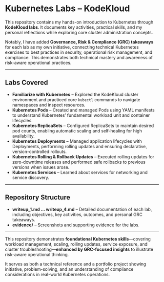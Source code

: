 # Kubernetes Labs – KodeKloud

This repository contains my hands-on introduction to Kubernetes through **KodeKloud labs**. It documents key activities, practical skills, and my personal reflections while exploring core cluster administration concepts.

Notably, I have added **Governance, Risk & Compliance (GRC) takeaways** for each lab as my own initiative, connecting technical Kubernetes exercises to best practices in security, operational risk management, and compliance. This demonstrates both technical mastery and awareness of risk-aware operational practices.

---

## Labs Covered

- **Familiarize with Kubernetes** – Explored the KodeKloud cluster environment and practiced core `kubectl` commands to navigate namespaces and inspect resources.  
- **Kubernetes Pods** – Created and managed Pods using YAML manifests to understand Kubernetes’ fundamental workload unit and container lifecycles.  
- **Kubernetes ReplicaSets** – Configured ReplicaSets to maintain desired pod counts, enabling automatic scaling and self-healing for high availability.  
- **Kubernetes Deployments** – Managed application lifecycles with Deployments, performing rolling updates and ensuring declarative, version-controlled rollouts.  
- **Kubernetes Rolling & Rollback Updates** – Executed rolling updates for zero-downtime releases and performed safe rollbacks to previous versions when issues arose.  
- **Kubernetes Services** – Learned about services for networking and service discovery.

---

## Repository Structure

- **writeup_1.md … writeup_4.md** – Detailed documentation of each lab, including objectives, key activities, outcomes, and personal GRC takeaways.  
- **evidence/** – Screenshots and supporting evidence for the labs.

---

This repository demonstrates **foundational Kubernetes skills**—covering workload management, scaling, rolling updates, service exposure, and cluster troubleshooting—**enhanced by GRC-focused insights** to illustrate risk-aware operational thinking.  

It serves as both a technical reference and a portfolio project showing initiative, problem-solving, and an understanding of compliance considerations in real-world Kubernetes operations.
